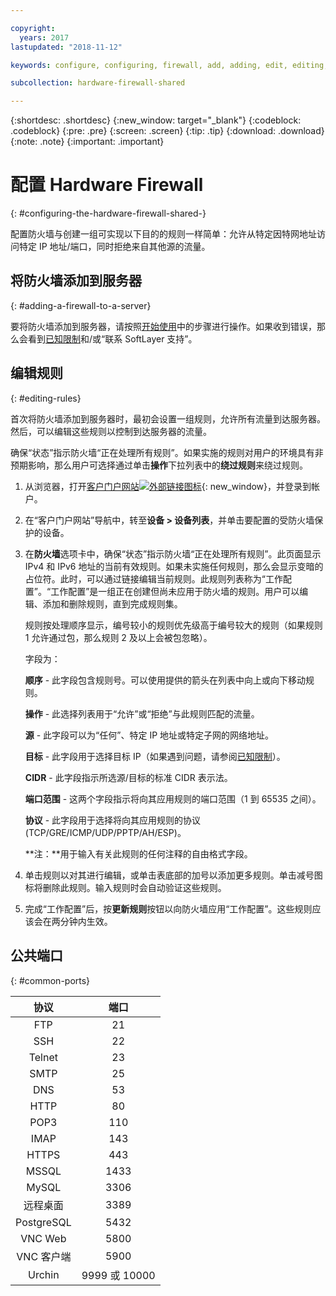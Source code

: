 ```yaml
---

copyright:
  years: 2017
lastupdated: "2018-11-12"

keywords: configure, configuring, firewall, add, adding, edit, editing, rules, ports, common

subcollection: hardware-firewall-shared

---
```


{:shortdesc: .shortdesc}
{:new_window: target="_blank"}
{:codeblock: .codeblock}
{:pre: .pre}
{:screen: .screen}
{:tip: .tip}
{:download: .download}
{:note: .note}
{:important: .important}

# 配置 Hardware Firewall
{: #configuring-the-hardware-firewall-shared-}

配置防火墙与创建一组可实现以下目的的规则一样简单：允许从特定因特网地址访问特定 IP 地址/端口，同时拒绝来自其他源的流量。

## 将防火墙添加到服务器
{: #adding-a-firewall-to-a-server}

要将防火墙添加到服务器，请按照[开始使用](/docs/infrastructure/hardware-firewall-shared?topic=hardware-firewall-shared-getting-started-with-hardware-firewall-shared)中的步骤进行操作。如果收到错误，那么会看到[已知限制](/docs/infrastructure/hardware-firewall-shared?topic=hardware-firewall-shared-known-limitations-with-hardware-firewall-shared-)和/或“联系 SoftLayer 支持”。

## 编辑规则
{: #editing-rules}

首次将防火墙添加到服务器时，最初会设置一组规则，允许所有流量到达服务器。然后，可以编辑这些规则以控制到达服务器的流量。

确保“状态”指示防火墙“正在处理所有规则”。如果实施的规则对用户的环境具有非预期影响，那么用户可选择通过单击**操作**下拉列表中的**绕过规则**来绕过规则。

1. 从浏览器，打开[客户门户网站![外部链接图标](../../icons/launch-glyph.svg "外部链接图标")](https://control.softlayer.com/){: new_window}，并登录到帐户。
2. 在“客户门户网站”导航中，转至**设备 > 设备列表**，并单击要配置的受防火墙保护的设备。
3. 在**防火墙**选项卡中，确保“状态”指示防火墙“正在处理所有规则”。此页面显示 IPv4 和 IPv6 地址的当前有效规则。如果未实施任何规则，那么会显示变暗的占位符。此时，可以通过链接编辑当前规则。此规则列表称为“工作配置”。“工作配置”是一组正在创建但尚未应用于防火墙的规则。用户可以编辑、添加和删除规则，直到完成规则集。

     规则按处理顺序显示，编号较小的规则优先级高于编号较大的规则（如果规则 1 允许通过包，那么规则 2 及以上会被包忽略）。

     字段为：

      **顺序** - 此字段包含规则号。可以使用提供的箭头在列表中向上或向下移动规则。

      **操作** - 此选择列表用于“允许”或“拒绝”与此规则匹配的流量。

      **源** - 此字段可以为“任何”、特定 IP 地址或特定子网的网络地址。

      **目标** - 此字段用于选择目标 IP（如果遇到问题，请参阅[已知限制](/docs/infrastructure/hardware-firewall-shared?topic=hardware-firewall-shared-known-limitations-with-hardware-firewall-shared-)）。

      **CIDR** - 此字段指示所选源/目标的标准 CIDR 表示法。

      **端口范围** - 这两个字段指示将向其应用规则的端口范围（1 到 65535 之间）。

      **协议** - 此字段用于选择将向其应用规则的协议 (TCP/GRE/ICMP/UDP/PPTP/AH/ESP)。

      **注：**用于输入有关此规则的任何注释的自由格式字段。

4. 单击规则以对其进行编辑，或单击表底部的加号以添加更多规则。单击减号图标将删除此规则。输入规则时会自动验证这些规则。

5. 完成“工作配置”后，按**更新规则**按钮以向防火墙应用“工作配置”。这些规则应该会在两分钟内生效。

## 公共端口
{: #common-ports}

|协议 |端口|
| :-----: | :-----: |
|FTP|21 |
|SSH |22 |
|Telnet |23 |
|SMTP |25|
|DNS |53 |
|HTTP |80 |
|POP3 |110 |
|IMAP |143 |
|HTTPS |443 |
|MSSQL |1433 |
|MySQL |3306 |
|远程桌面|3389 |
|PostgreSQL|5432 |
|VNC Web |5800 |
|VNC 客户端|5900 |
|Urchin |9999 或 10000 ||
